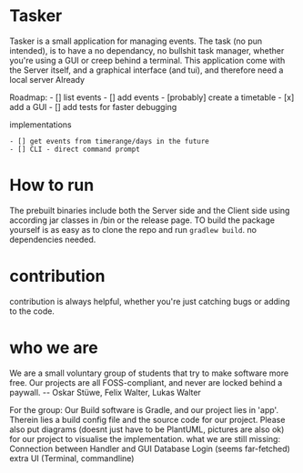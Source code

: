 # Tasker
Tasker is a small application for managing events.
The task (no pun intended), is to have a no dependancy, no bullshit task manager, whether you're using a GUI or creep behind a terminal.
This application come with the Server itself, and a graphical interface (and tui), and therefore need a local server Already

Roadmap:
    - [] list events
    - [] add events
    - [probably] create a timetable
    - [x] add a GUI
    - [] add tests for faster debugging

implementations

    - [] get events from timerange/days in the future
    - [] CLI - direct command prompt

# How to run
The prebuilt binaries include both the Server side and the Client side using according jar classes in /bin or the release page.
TO build the package yourself is as easy as to clone the repo and run `` gradlew build ``. no dependencies needed. 

# contribution
contribution is always helpful, whether you're just catching bugs or adding to the code.

# who we are
We are a small voluntary group of students that try to make software more free. Our projects are all FOSS-compliant, and never are locked behind a paywall.
-- Oskar Stüwe, Felix Walter, Lukas Walter

For the group:
Our Build software is Gradle, and our project lies in 'app'. Therein lies a build config file and the source code for our project. Please also put diagrams (doesnt just have to be PlantUML, pictures are also ok) for our project to visualise the implementation.
what we are still missing:
Connection between Handler and GUI
Database
Login (seems far-fetched)
extra UI (Terminal, commandline)
